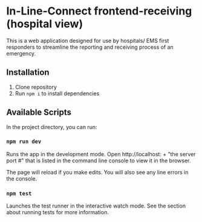 # In-Line-Connect frontend-receiving (hospital view)
This is a web application designed for use by hospitals/ EMS first responders to streamline the reporting and receiving process of an emergency.

## Installation
1. Clone repository
2. Run ```npm i``` to install dependencies

## Available Scripts
In the project directory, you can run:

### ```npm run dev```
Runs the app in the development mode.
Open http://localhost: + "the server port #" that is listed in the command line console to view it in the browser.

The page will reload if you make edits.
You will also see any line errors in the console.

### ```npm test```
Launches the test runner in the interactive watch mode.
See the section about running tests for more information.
